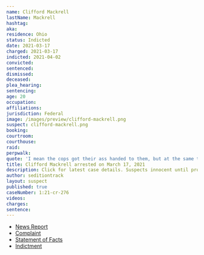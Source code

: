 ```yaml
---
name: Clifford Mackrell
lastName: Mackrell
hashtag:
aka:
residence: Ohio
status: Indicted
date: 2021-03-17
charged: 2021-03-17
indicted: 2021-04-02
convicted: 
sentenced: 
dismissed: 
deceased:
plea_hearing:
sentencing:
age: 20
occupation:
affiliations:
jurisdiction: Federal
image: /images/preview/clifford-mackrell.png
suspect: clifford-mackrell.png
booking:
courtroom:
courthouse:
raid:
perpwalk:
quote: 'I mean the cops got their ass handed to them, but at the same time we also made sure they were OK.'
title: Clifford Mackrell arrested on March 17, 2021
description: Click for latest case details. Suspects innocent until proven guilty.
author: seditiontrack
layout: suspect
published: true
caseNumber: 1:21-cr-276
videos:
charges:
sentence:
---
```

- [News Report](https://www.cleveland.com/nation/2021/03/lorain-man-attacked-capitol-police-officer-during-jan-6-riots-following-stop-the-steal-rally-feds-say.html)
- [Complaint](https://ewscripps.brightspotcdn.com/0c/73/be8c633047959a5a832099395123/clifford-mackrell.pdf)
- [Statement of Facts](https://www.justice.gov/opa/case-multi-defendant/file/1393641/download)
- [Indictment](https://www.justice.gov/opa/case-multi-defendant/file/1393646/download)
